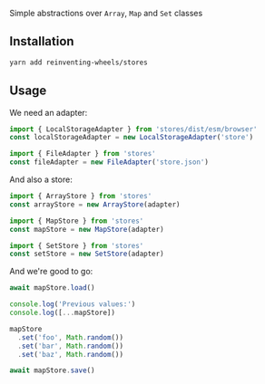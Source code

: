Simple abstractions over `Array`, `Map` and `Set` classes

## Installation

```sh
yarn add reinventing-wheels/stores
```

## Usage

We need an adapter:

```ts
import { LocalStorageAdapter } from 'stores/dist/esm/browser'
const localStorageAdapter = new LocalStorageAdapter('store')
```

```ts
import { FileAdapter } from 'stores'
const fileAdapter = new FileAdapter('store.json')
```

And also a store:

```ts
import { ArrayStore } from 'stores'
const arrayStore = new ArrayStore(adapter)
```

```ts
import { MapStore } from 'stores'
const mapStore = new MapStore(adapter)
```

```ts
import { SetStore } from 'stores'
const setStore = new SetStore(adapter)
```

And we're good to go:

```ts
await mapStore.load()

console.log('Previous values:')
console.log([...mapStore])

mapStore
  .set('foo', Math.random())
  .set('bar', Math.random())
  .set('baz', Math.random())

await mapStore.save()
```
